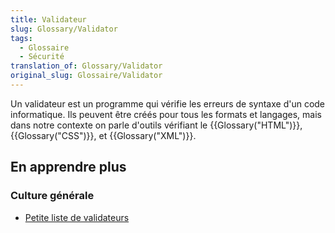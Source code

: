 ```yaml
---
title: Validateur
slug: Glossary/Validator
tags:
  - Glossaire
  - Sécurité
translation_of: Glossary/Validator
original_slug: Glossaire/Validator
---
```

Un validateur est un programme qui vérifie les erreurs de syntaxe d'un code informatique. Ils peuvent être créés pour tous les formats et langages, mais dans notre contexte on parle d'outils vérifiant le {{Glossary("HTML")}}, {{Glossary("CSS")}}, et {{Glossary("XML")}}.

## En apprendre plus

### Culture générale

- [Petite liste de validateurs](/fr/docs/Outils/Validateurs)
